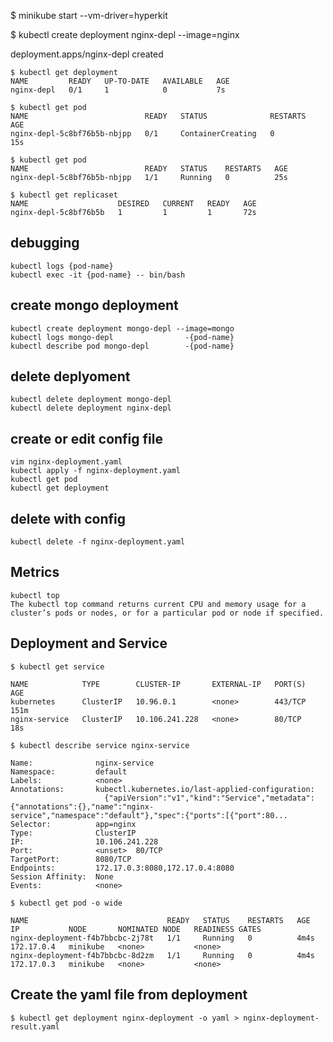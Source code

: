 $ minikube start --vm-driver=hyperkit

$ kubectl create deployment nginx-depl --image=nginx

deployment.apps/nginx-depl created

```
$ kubectl get deployment
NAME         READY   UP-TO-DATE   AVAILABLE   AGE
nginx-depl   0/1     1            0           7s
```


```
$ kubectl get pod
NAME                          READY   STATUS              RESTARTS   AGE
nginx-depl-5c8bf76b5b-nbjpp   0/1     ContainerCreating   0          15s
```


```
$ kubectl get pod
NAME                          READY   STATUS    RESTARTS   AGE
nginx-depl-5c8bf76b5b-nbjpp   1/1     Running   0          25s
```


```
$ kubectl get replicaset
NAME                    DESIRED   CURRENT   READY   AGE
nginx-depl-5c8bf76b5b   1         1         1       72s
```


## debugging
```
kubectl logs {pod-name}
kubectl exec -it {pod-name} -- bin/bash
```

## create mongo deployment
```
kubectl create deployment mongo-depl --image=mongo
kubectl logs mongo-depl                -{pod-name}
kubectl describe pod mongo-depl        -{pod-name}
```

## delete deplyoment
```
kubectl delete deployment mongo-depl
kubectl delete deployment nginx-depl
```

## create or edit config file
```
vim nginx-deployment.yaml
kubectl apply -f nginx-deployment.yaml
kubectl get pod
kubectl get deployment
```

## delete with config
```
kubectl delete -f nginx-deployment.yaml
```

## Metrics
```
kubectl top 
The kubectl top command returns current CPU and memory usage for a cluster’s pods or nodes, or for a particular pod or node if specified.
```

## Deployment and Service

```
$ kubectl get service

NAME            TYPE        CLUSTER-IP       EXTERNAL-IP   PORT(S)   AGE
kubernetes      ClusterIP   10.96.0.1        <none>        443/TCP   151m
nginx-service   ClusterIP   10.106.241.228   <none>        80/TCP    18s
```

```
$ kubectl describe service nginx-service

Name:              nginx-service
Namespace:         default
Labels:            <none>
Annotations:       kubectl.kubernetes.io/last-applied-configuration:
                     {"apiVersion":"v1","kind":"Service","metadata":{"annotations":{},"name":"nginx-service","namespace":"default"},"spec":{"ports":[{"port":80...
Selector:          app=nginx
Type:              ClusterIP
IP:                10.106.241.228
Port:              <unset>  80/TCP
TargetPort:        8080/TCP
Endpoints:         172.17.0.3:8080,172.17.0.4:8080
Session Affinity:  None
Events:            <none>
```

```
$ kubectl get pod -o wide

NAME                               READY   STATUS    RESTARTS   AGE    IP           NODE       NOMINATED NODE   READINESS GATES
nginx-deployment-f4b7bbcbc-2j78t   1/1     Running   0          4m4s   172.17.0.4   minikube   <none>           <none>
nginx-deployment-f4b7bbcbc-8d2zm   1/1     Running   0          4m4s   172.17.0.3   minikube   <none>           <none>

```

## Create the yaml file from deployment

```
$ kubectl get deployment nginx-deployment -o yaml > nginx-deployment-result.yaml
```